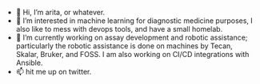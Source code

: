 - 👋 Hi, I’m arita, or whatever.
- 👀 I’m interested in machine learning for diagnostic medicine purposes, I also like to mess with devops tools, and have a small homelab.
- 🌱 I’m currently working on assay development and robotic assistance; particularly the robotic assistance is done on machines by Tecan, Skalar, Bruker, and FOSS. I am also working on CI/CD integrations with Ansible.
- 📫 hit me up on twitter.

<!---
NeutralAlice/NeutralAlice is a ✨ special ✨ repository because its `README.md` (this file) appears on your GitHub profile.
You can click the Preview link to take a look at your changes.
--->
